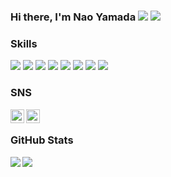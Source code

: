 ### Hi there, I'm Nao Yamada <img src="https://img.shields.io/badge/-PS4-003791?style=flat-square&logo=playstation&logoColor=white"/> <img src="https://img.shields.io/badge/-21-326295?style=flat-square&logo=FIFA&logoColor=white"/>

<!--
**naoymd/naoymd** is a ✨ _special_ ✨ repository because its `README.md` (this file) appears on your GitHub profile.

Here are some ideas to get you started:

- 🔭 I’m currently working on ...
- 🌱 I’m currently learning ...
- 👯 I’m looking to collaborate on ...
- 🤔 I’m looking for help with ...
- 💬 Ask me about ...
- 📫 How to reach me: ...
- 😄 Pronouns: ...
- ⚡ Fun fact: ...
-->

### Skills

<p>
<img src="https://img.shields.io/badge/-Python-3776AB?style=flat-square&logo=Python&logoColor=white"/>
<img src="https://img.shields.io/badge/-PyTorch-EE4C2C?style=flat-square&logo=PyTorch&logoColor=white"/>
<img src="https://img.shields.io/badge/-pandas-150458?style=flat-square&logo=pandas&logoColor=white"/>
<img src="https://img.shields.io/badge/-Django-092E20?style=flat-square&logo=Django&logoColor=white"/>
<img src="https://img.shields.io/badge/-Visual%20Studio%20Code-23A9F2?style=flat-square&logo=Visual%20Studio%20Code&logoColor=white"/>
<img src="https://img.shields.io/badge/-Vim-1572B6?style=flat-square&logo=Vim&logoColor=white"/>
<img src="https://img.shields.io/badge/-Github-181717?style=flat-square&logo=GitHub&logoColor=white"/>
<img src="https://img.shields.io/badge/-Ubuntu-181717?style=flat-square&logo=Ubuntu&logoColor=white"/>


<!--
<img src="https://img.shields.io/badge/-Git-F44D27?style=flat-square&logo=Git&logoColor=white"/>
<img src="https://img.shields.io/badge/-Docker-2496ED?style=flat-square&logo=Docker&logoColor=white"/>
-->
</p>
<!-- logoがアイコン
badgeが文字
-->

### SNS
[<img align="left" width="22px" src="https://cdn.jsdelivr.net/npm/simple-icons@v3/icons/twitter.svg" />][twitter]
[<img align="left" width="22px" src="https://cdn.jsdelivr.net/npm/simple-icons@v3/icons/instagram.svg" />][instagram]
<br />


### GitHub Stats

<!--
[![naoymd's github stats](https://github-readme-stats.vercel.app/api?username=naoymd&count_private=true&show_icons=true&theme=tokyonight)](https://github.com/naoymd/naoymd)
[![Top Langs](https://github-readme-stats.vercel.app/api/top-langs/?username=naoymd&layout=default&theme=tokyonight)](https://github.com/naoymd)
-->
<img align="left" src="https://github-readme-stats.vercel.app/api?username=naoymd&count_private=true&show_icons=true&theme=tokyonight" />
<img src="https://github-readme-stats.vercel.app/api/top-langs/?username=naoymd&layout=default&theme=tokyonight" />

[twitter]: https://twitter.com/70snt_ny
[instagram]: https://www.instagram.com/70snt_ny/
